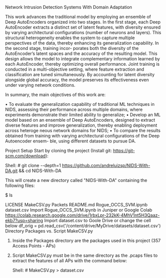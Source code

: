 Network Intrusion Detection Systems With Domain Adaptation

This work advances the traditional model by employing an ensemble of Deep AutoEncoders organized into two stages. In the first stage, each Deep AutoEncoder extracts a distinct set of latent features, with diversity ensured by
varying architectural configurations (number of neurons and layers). This structural heterogeneity enables the system to capture multiple perspectives of the data, thereby enhancing its generalization capability. In the second stage, training incor-
porates both the diversity of the AutoEncoder’s latent spaces and the accuracy of the resulting model. This design allows the model to integrate complementary information learned by each AutoEncoder, thereby optimizing overall performance. Joint training is conducted in a multi-objective setting, where feature extraction and classification are tuned simultaneously. By accounting for latent diversity alongside global accuracy, the model preserves its effectiveness even under varying network conditions.

In summary, the main objectives of this work are:

• To evaluate the generalization capability of traditional ML techniques in NIDS, assessing their performance across multiple domains, where experiments demonstrate their limited ability to generalize;
• Develop an ML model based on an ensemble of Deep AutoEncoders, designed to extract diverse features and improve generalization, thereby enabling deployment across heteroge neous network domains for NIDS;
• To compare the results obtained from training with varying architectural configurations of the Deep Autoencoder ensem- ble, using different datasets to pursue DA.


Project Setup
Start by cloning the project (Install git: https://git-scm.com/download):

Shell: # git clone --depth=1 https://github.com/andreluizsp/NIDS-With-DA.git && cd NIDS-With-DA

This will create a new directory called "NIDS-With-DA" containing the following files:

$ ls

LICENSE  MakeCSV.py Packets README.md Rogue_OCCS_SVM.ipynb dataset.csv
Import Rogue_OCCS_SVM.ipynb in Juniper or Google Colab
  https://colab.research.google.com/drive/1rbxLpr-232kK-4MhV1nt5H3Qaaz-ekb7?usp=sharing
Import dataset.csv to Goole Drive or change the cell below
  df_orig = pd.read_csv('/content/drive/MyDrive/datasets/dataset.csv')
Directory Packages vs. Script MakeCSV.py
  1) Inside the Packages directory are the packages used in this project (357 Access Points - APs)

  2) Script MakeCSV.py must be in the same directory as the .pcaps files to extract the features 
     of all APs with the command below:

     Shell: # MakeCSV.py > dataset.csv

